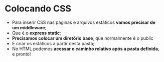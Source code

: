 # Colocando CSS

- Para inserir CSS nas páginas e arquivos estáticos **vamos precisar de um middleware**;
- Que é o **express static**;
- **Precisamos colocar um diretório base**, que normalmente é o public
- E criar os estáticos a partir desta pasta;
- No HTML podemos **acessar o caminho relativo após a pasta definida**, e pronto!

